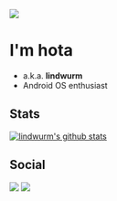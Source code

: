 ![](https://user-images.githubusercontent.com/1874549/142268997-6fa07514-7f46-469b-bf12-3eae4b4fa203.png)

# I'm hota

- a.k.a. **lindwurm**
- Android OS enthusiast

## Stats

[![lindwurm's github stats](https://github-readme-stats.vercel.app/api?username=lindwurm&show_icons=true)](https://github.com/anuraghazra/github-readme-stats)

## Social

[![](https://img.shields.io/mastodon/follow/1?domain=https%3A%2F%2Fmstdn.maud.io&style=social)](https://mstdn.maud.io/@hota)
[![](https://img.shields.io/twitter/follow/lindwurm?style=social)](https://twitter.com/lindwurm)
